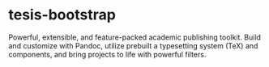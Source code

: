 # tesis-bootstrap
Powerful, extensible, and feature-packed academic publishing toolkit. Build and customize with Pandoc, utilize prebuilt a typesetting system (TeX) and components, and bring projects to life with powerful filters.
